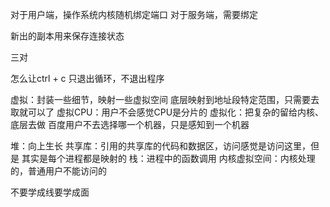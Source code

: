 对于用户端，操作系统内核随机绑定端口
对于服务端，需要绑定

新出的副本用来保存连接状态

三对 

怎么让ctrl + c 只退出循环，不退出程序

虚拟：封装一些细节，映射一些虚拟空间
底层映射到地址段特定范围，只需要去取就可以了
虚拟CPU：用户不会感觉CPU是分片的
虚拟化：把复杂的留给内核、底层去做
百度用户不去选择哪一个机器，只是感知到一个机器

堆：向上生长
共享库：引用的共享库的代码和数据区，访问感觉是访问这里，但是
其实是每个进程都是映射的
栈：进程中的函数调用
内核虚拟空间：内核处理的，普通用户不能访问的

不要学成线要学成面
